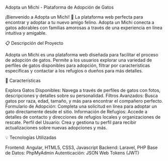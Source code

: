 Adopta un Michi - Plataforma de Adopción de Gatos

¡Bienvenido a Adopta un Michi! 🐾 La plataforma web perfecta para encontrar y adoptar a tu nuevo amigo felino. 
Adopta un Michi conecta a gatos adorables con familias amorosas a través de una experiencia en línea intuitiva y amigable.

📋 Descripción del Proyecto

Adopta un Michi es una plataforma web diseñada para facilitar el proceso de adopción de gatos. Permite a los usuarios explorar una variedad de perfiles de gatos disponibles para adopción, filtrar por características específicas y contactar a los refugios o dueños para más detalles.

🚀 Características

Explora Gatos Disponibles: Navega a través de perfiles de gatos con fotos, descripciones y detalles sobre su personalidad.
Filtros Avanzados: Busca gatos por raza, edad, tamaño, y más para encontrar el compañero perfecto.
Formulario de Adopción: Completa una solicitud en línea para adoptar un gato directamente desde el sitio.
Información de Refugios: Accede a detalles de contacto y direcciones de refugios locales y organizaciones de rescate.
Perfil del Usuario: Crea y gestiona tu perfil para recibir actualizaciones sobre nuevas adopciones y más.

💡 Tecnologías Utilizadas

Frontend: Angular, HTML5, CSS3, Javascript
Backend: Laravel, PHP
Base de Datos: PhpMyAdmin
Autenticación: JSON Web Tokens (JWT)
